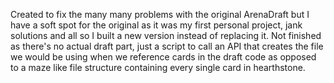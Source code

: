Created to fix the many many problems with the original ArenaDraft but I have a soft spot for the original as it was my first personal project, jank solutions and all so I built a new version instead of replacing it.
Not finished as there's no actual draft part, just a script to call an API that creates the file we would be using when we reference cards in the draft code as opposed to a maze like file structure containing every single card in hearthstone.
